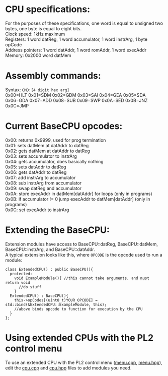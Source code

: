 # CPU specifications:  
For the purposes of these specifications, one word is equal to unsigned two bytes, one byte is equal to eight bits.    
Clock speed: 1kHz maximum  
Registers: 1 word datReg, 1 word accumulator, 1 word instrArg, 1 byte opCode  
Address pointers: 1 word datAddr, 1 word romAddr, 1 word execAddr  
Memory: 0x2000 word datMem  

# Assembly commands:  
Syntax: `CMD:[4 digit hex arg]`  
0x00=HLT
0x01=SDM
0x02=GDM
0x03=SAI
0x04=GEA
0x05=SDA
0x06=GDA
0x07=ADD
0x08=SUB
0x09=SWP
0x0A=SED
0x0B=JNZ
0x0C=JMP

# Current BaseCPU opcodes:  
0x00: returns 0x9999, used for prog termination  
0x01: sets datMem at datAddr to datReg  
0x02: gets datMem at datAddr to datReg  
0x03: sets accumulator to instrArg  
0x04: gets accumulator, does basically nothing  
0x05: sets datAddr to datReg  
0x06: gets datAddr to datReg  
0x07: add instrArg to accumulator  
0x08: sub instrArg from accumulator  
0x09: swap datReg and accumulator  
0x0A: store execAddr in datMem[datAddr] for loops (only in programs)  
0x0B: if accumulator != 0 jump execAddr to datMem[datAddr] (only in programs)  
0x0C: set execAddr to instrArg  

# Extending the BaseCPU:
Extension modules have access to BaseCPU::datReg, BaseCPU::datMem, BaseCPU::instrArg, and BaseCPU::datAddr.    
A typical extension looks like this, where `OPCODE` is the opcode used to run a module:    
<pre><code>class ExtendedCPU() : public BaseCPU(){    
  protected:    
    void ExampleModule(){ //this cannot take arguments, and must return void    
      //do stuff    
    }   
  ExtendedCPU() : BaseCPU(){    
    this->opCodes[(uint8_t)YOUR_OPCODE] = std::bind(&ExtendedCPU::ExampleModule, this);
    //above binds opcode to function for execution by the CPU     
  }    
};</code></pre>

# Using extended CPUs with the PL2 control menu   
To use an extended CPU with the PL2 control menu ([menu.cpp](menu.cpp), [menu.hpp](headers/menu.hpp)), edit the [cpu.cpp](cpu.cpp) and [cpu.hpp](headers/cpu.hpp) files to add modules you need.

